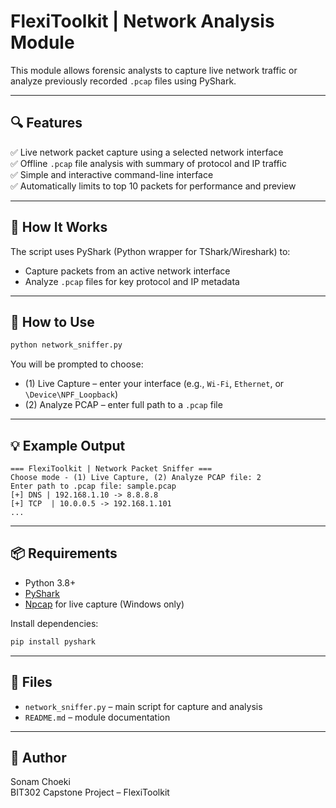 # FlexiToolkit | Network Analysis Module

This module allows forensic analysts to capture live network traffic or analyze previously recorded `.pcap` files using PyShark.

---

## 🔍 Features

✅ Live network packet capture using a selected network interface  
✅ Offline `.pcap` file analysis with summary of protocol and IP traffic  
✅ Simple and interactive command-line interface  
✅ Automatically limits to top 10 packets for performance and preview

---

## 🧰 How It Works

The script uses PyShark (Python wrapper for TShark/Wireshark) to:
- Capture packets from an active network interface
- Analyze `.pcap` files for key protocol and IP metadata

---

## 🧪 How to Use

```bash
python network_sniffer.py
```

You will be prompted to choose:

- (1) Live Capture – enter your interface (e.g., `Wi-Fi`, `Ethernet`, or `\Device\NPF_Loopback`)  
- (2) Analyze PCAP – enter full path to a `.pcap` file

---

## 💡 Example Output

```
=== FlexiToolkit | Network Packet Sniffer ===
Choose mode - (1) Live Capture, (2) Analyze PCAP file: 2
Enter path to .pcap file: sample.pcap
[+] DNS | 192.168.1.10 -> 8.8.8.8
[+] TCP  | 10.0.0.5 -> 192.168.1.101
...
```

---

## 📦 Requirements

- Python 3.8+
- [PyShark](https://github.com/KimiNewt/pyshark)
- [Npcap](https://npcap.com/) for live capture (Windows only)

Install dependencies:
```bash
pip install pyshark
```

---

## 📁 Files

- `network_sniffer.py` – main script for capture and analysis  
- `README.md` – module documentation

---

## 👤 Author

Sonam Choeki  
BIT302 Capstone Project – FlexiToolkit

